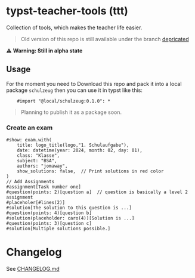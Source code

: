 # typst-teacher-tools (ttt)

Collection of tools, which makes the teacher life easier.

> Old version of this repo is still available under the branch [depricated](https://github.com/jomaway/typst-teacher-templates/tree/depricated)

⚠️ **Warning: Still in alpha state**

## Usage

For the moment you need to Download this repo and pack it into a local package `schulzeug` then you can use it in typst like this:

```typst
    #import "@local/schulzeug:0.1.0": *
```

> Planning to publish it as a package soon.

### Create an exam

```typst
#show: exam.with(
    title: logo_title(logo,"1. Schulaufgabe"),
    date: datetime(year: 2024, month: 02, day: 01), 
    class: "Klasse",
    subject: "BSA",
    authors: "jomaway",
    show_solutions: false,  // Print solutions in red color
)
// Add Assignments
#assignment[Task number one]
#question(points: 2)[question a]  // question is basically a level 2 assignment
#placeholer[#lines(2)]
#solution[The solution to this question is ...]
#question(points: 4)[question b]
#solution(placeholder: caro(4))[Solution is ...]
#question(points: 3)[question c]
#solution[Multiple solutions possible.]
```

# Changelog

See [CHANGELOG.md](CHANGELOG.md)
